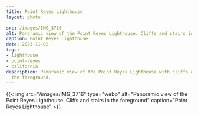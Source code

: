```yaml
---
title: Point Reyes Lighthouse
layout: photo

src: /images/IMG_3716
alt: Panoramic view of the Point Reyes Lighthouse. Cliffs and stairs in the foreground
caption: Point Reyes Lighthouse
date: 2023-11-02
tags:
- lighthouse
- point-reyes
- california
description: Panoramic view of the Point Reyes Lighthouse with cliffs and stairs in
  the foreground.
---
```


{{< img src="/images/IMG_3716" type="webp" alt="Panoramic view of the Point Reyes Lighthouse. Cliffs and stairs in the foreground" caption="Point Reyes Lighthouse" >}}
